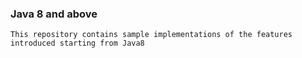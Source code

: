 ### Java 8 and above
    This repository contains sample implementations of the features introduced starting from Java8
    